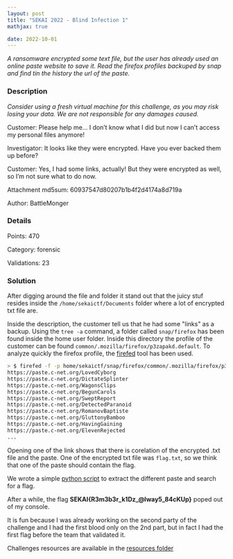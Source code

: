 ```yaml
---
layout: post
title: "SEKAI 2022 - Blind Infection 1"
mathjax: true

date: 2022-10-01
---
```


*A ransomware encrypted some text file, but the user has already used an online paste website to save it. Read the firefox profiles backuped by snap and find tin the history the url of the paste.*

<!--more-->

### Description

*Consider using a fresh virtual machine for this challenge, as you may risk losing your data. We are not responsible for any damages caused.*

Customer: Please help me... I don’t know what I did but now I can’t access my personal files anymore!

Investigator: It looks like they were encrypted. Have you ever backed them up before?

Customer: Yes, I had some links, actually! But they were encrypted as well, so I’m not sure what to do now.

Attachment md5sum: 60937547d80207b1b4f2d4174a8d719a

Author: BattleMonger

### Details

Points:      470

Category:    forensic

Validations: 23

### Solution

After digging around the file and folder it stand out that the juicy stuf  resides inside the `/home/sekaictf/Documents` folder where a lot of encrypted txt file are.

Inside the description, the customer tell us that he had some "links" as a backup.
Using the `tree -a` command, a folder called `snap/firefox` has been found inside the home user folder.
Inside this directory the profile of the customer can be found `common/.mozilla/firefox/p3zapakd.default`. To analyze quickly the firefox profile, the [firefed](https://github.com/numirias/firefed) tool has been used.

```bash
> $ firefed -f -p home/sekaictf/snap/firefox/common/.mozilla/firefox/p3zapakd.default/ history | grep -i paste
https://paste.c-net.org/LovedCyborg
https://paste.c-net.org/DictateSplinter
https://paste.c-net.org/WagonsClips
https://paste.c-net.org/BegunCarols
https://paste.c-net.org/SweptReport
https://paste.c-net.org/DetectedParanoid
https://paste.c-net.org/RomanovBaptiste
https://paste.c-net.org/GluttonyBamboo
https://paste.c-net.org/HavingGaining
https://paste.c-net.org/ElevenRejected
...
```

Opening one of the link shows that there is corelation of the encrypted .txt file and the paste. One of the encrypted txt file was `flag.txt`, so we think that one of the paste should contain the flag.

We wrote a simple [python script](/resources/2022/sekai/blind_infection_1/find_paste.py) to extract the different paste and search for a flag.

After a while, the flag **SEKAI{R3m3b3r_k1Dz_@lway5_84cKUp}** poped out of my console.

It is fun because I was already working on the second party of the challenge and I had the first blood only on the 2nd part, but in fact I had the first flag before the team that validated it.


Challenges resources are available in the [resources
folder](https://github.com/duksctf/duksctf.github.io/tree/master/resources/2022/sekai/blind_infection_1)

